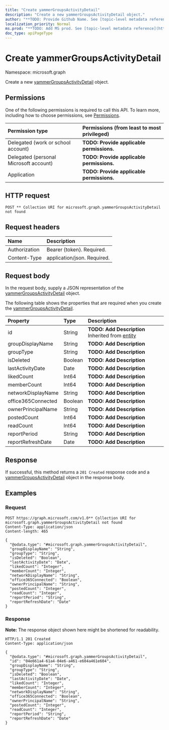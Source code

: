 ```yaml
---
title: "Create yammerGroupsActivityDetail"
description: "Create a new yammerGroupsActivityDetail object."
author: "**TODO: Provide Github Name. See [topic-level metadata reference](https://msgo.azurewebsites.net/add/document/guidelines/metadata.html#topic-level-metadata)**"
localization_priority: Normal
ms.prod: "**TODO: Add MS prod. See [topic-level metadata reference](https://msgo.azurewebsites.net/add/document/guidelines/metadata.html#topic-level-metadata)**"
doc_type: apiPageType
---
```


# Create yammerGroupsActivityDetail
Namespace: microsoft.graph



Create a new [yammerGroupsActivityDetail](../resources/yammergroupsactivitydetail.md) object.

## Permissions
One of the following permissions is required to call this API. To learn more, including how to choose permissions, see [Permissions](/graph/permissions-reference).

|Permission type|Permissions (from least to most privileged)|
|:---|:---|
|Delegated (work or school account)|**TODO: Provide applicable permissions.**|
|Delegated (personal Microsoft account)|**TODO: Provide applicable permissions.**|
|Application|**TODO: Provide applicable permissions.**|

## HTTP request

<!-- {
  "blockType": "ignored"
}
-->
``` http
POST ** Collection URI for microsoft.graph.yammerGroupsActivityDetail not found
```

## Request headers
|Name|Description|
|:---|:---|
|Authorization|Bearer {token}. Required.|
|Content-Type|application/json. Required.|

## Request body
In the request body, supply a JSON representation of the [yammerGroupsActivityDetail](../resources/yammergroupsactivitydetail.md) object.

The following table shows the properties that are required when you create the [yammerGroupsActivityDetail](../resources/yammergroupsactivitydetail.md).

|Property|Type|Description|
|:---|:---|:---|
|id|String|**TODO: Add Description** Inherited from [entity](../resources/entity.md)|
|groupDisplayName|String|**TODO: Add Description**|
|groupType|String|**TODO: Add Description**|
|isDeleted|Boolean|**TODO: Add Description**|
|lastActivityDate|Date|**TODO: Add Description**|
|likedCount|Int64|**TODO: Add Description**|
|memberCount|Int64|**TODO: Add Description**|
|networkDisplayName|String|**TODO: Add Description**|
|office365Connected|Boolean|**TODO: Add Description**|
|ownerPrincipalName|String|**TODO: Add Description**|
|postedCount|Int64|**TODO: Add Description**|
|readCount|Int64|**TODO: Add Description**|
|reportPeriod|String|**TODO: Add Description**|
|reportRefreshDate|Date|**TODO: Add Description**|



## Response

If successful, this method returns a `201 Created` response code and a [yammerGroupsActivityDetail](../resources/yammergroupsactivitydetail.md) object in the response body.

## Examples

### Request
<!-- {
  "blockType": "request",
  "name": "create_yammergroupsactivitydetail_from_"
}
-->
``` http
POST https://graph.microsoft.com/v1.0** Collection URI for microsoft.graph.yammerGroupsActivityDetail not found
Content-Type: application/json
Content-length: 465

{
  "@odata.type": "#microsoft.graph.yammerGroupsActivityDetail",
  "groupDisplayName": "String",
  "groupType": "String",
  "isDeleted": "Boolean",
  "lastActivityDate": "Date",
  "likedCount": "Integer",
  "memberCount": "Integer",
  "networkDisplayName": "String",
  "office365Connected": "Boolean",
  "ownerPrincipalName": "String",
  "postedCount": "Integer",
  "readCount": "Integer",
  "reportPeriod": "String",
  "reportRefreshDate": "Date"
}
```


### Response
**Note:** The response object shown here might be shortened for readability.
<!-- {
  "blockType": "response",
  "truncated": true,
  "@odata.type": "microsoft.graph.yammerGroupsActivityDetail"
}
-->
``` http
HTTP/1.1 201 Created
Content-Type: application/json

{
  "@odata.type": "#microsoft.graph.yammerGroupsActivityDetail",
  "id": "04e661a4-61a4-04e6-a461-e604a461e604",
  "groupDisplayName": "String",
  "groupType": "String",
  "isDeleted": "Boolean",
  "lastActivityDate": "Date",
  "likedCount": "Integer",
  "memberCount": "Integer",
  "networkDisplayName": "String",
  "office365Connected": "Boolean",
  "ownerPrincipalName": "String",
  "postedCount": "Integer",
  "readCount": "Integer",
  "reportPeriod": "String",
  "reportRefreshDate": "Date"
}
```

